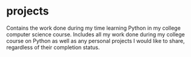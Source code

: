 # projects
Contains the work done during my time learning Python in my college computer science course. Includes all my work done during my college course on Python as well as any personal projects I would like to share, regardless of their completion status.
